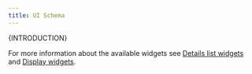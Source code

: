 ```yaml
---
title: UI Schema
---
```


{INTRODUCTION}

For more information about the available widgets see [Details list widgets](details-list-widgets.md) and [Display widgets](display-widgets.md).
